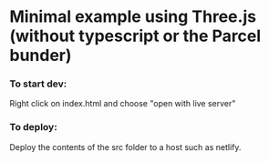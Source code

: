 # Minimal example using Three.js (without typescript or the Parcel bunder)

### To start dev:

Right click on index.html and choose "open with live server"

### To deploy:

Deploy the contents of the src folder to a host such as netlify.
